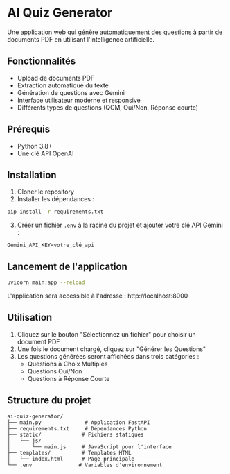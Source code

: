 # AI Quiz Generator

Une application web qui génère automatiquement des questions à partir de documents PDF en utilisant l'intelligence artificielle.

## Fonctionnalités

- Upload de documents PDF
- Extraction automatique du texte
- Génération de questions avec Gemini
- Interface utilisateur moderne et responsive
- Différents types de questions (QCM, Oui/Non, Réponse courte)

## Prérequis

- Python 3.8+
- Une clé API OpenAI

## Installation

1. Cloner le repository
2. Installer les dépendances :
```bash
pip install -r requirements.txt
```

3. Créer un fichier `.env` à la racine du projet et ajouter votre clé API Gemini :
```
Gemini_API_KEY=votre_clé_api
```

## Lancement de l'application

```bash
uvicorn main:app --reload
```

L'application sera accessible à l'adresse : http://localhost:8000

## Utilisation

1. Cliquez sur le bouton "Sélectionnez un fichier" pour choisir un document PDF
2. Une fois le document chargé, cliquez sur "Générer les Questions"
3. Les questions générées seront affichées dans trois catégories :
   - Questions à Choix Multiples
   - Questions Oui/Non
   - Questions à Réponse Courte

## Structure du projet

```
ai-quiz-generator/
├── main.py              # Application FastAPI
├── requirements.txt     # Dépendances Python
├── static/             # Fichiers statiques
│   └── js/
│       └── main.js     # JavaScript pour l'interface
├── templates/          # Templates HTML
│   └── index.html      # Page principale
└── .env               # Variables d'environnement
```
